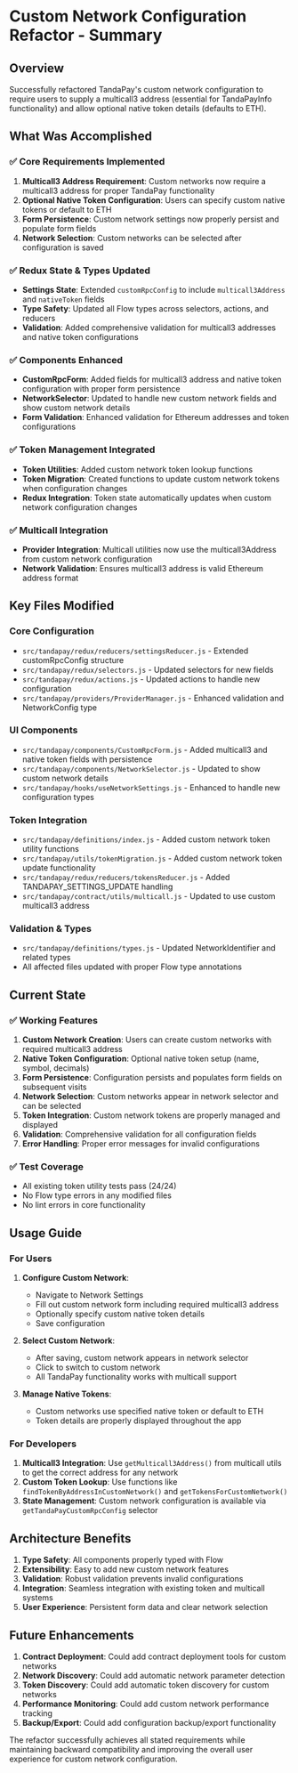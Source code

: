 # Custom Network Configuration Refactor - Summary

## Overview
Successfully refactored TandaPay's custom network configuration to require users to supply a multicall3 address (essential for TandaPayInfo functionality) and allow optional native token details (defaults to ETH).

## What Was Accomplished

### ✅ Core Requirements Implemented
1. **Multicall3 Address Requirement**: Custom networks now require a multicall3 address for proper TandaPay functionality
2. **Optional Native Token Configuration**: Users can specify custom native tokens or default to ETH
3. **Form Persistence**: Custom network settings now properly persist and populate form fields
4. **Network Selection**: Custom networks can be selected after configuration is saved

### ✅ Redux State & Types Updated
- **Settings State**: Extended `customRpcConfig` to include `multicall3Address` and `nativeToken` fields
- **Type Safety**: Updated all Flow types across selectors, actions, and reducers
- **Validation**: Added comprehensive validation for multicall3 addresses and native token configurations

### ✅ Components Enhanced
- **CustomRpcForm**: Added fields for multicall3 address and native token configuration with proper form persistence
- **NetworkSelector**: Updated to handle new custom network fields and show custom network details
- **Form Validation**: Enhanced validation for Ethereum addresses and token configurations

### ✅ Token Management Integrated
- **Token Utilities**: Added custom network token lookup functions
- **Token Migration**: Created functions to update custom network tokens when configuration changes
- **Redux Integration**: Token state automatically updates when custom network configuration changes

### ✅ Multicall Integration
- **Provider Integration**: Multicall utilities now use the multicall3Address from custom network configuration
- **Network Validation**: Ensures multicall3 address is valid Ethereum address format

## Key Files Modified

### Core Configuration
- `src/tandapay/redux/reducers/settingsReducer.js` - Extended customRpcConfig structure
- `src/tandapay/redux/selectors.js` - Updated selectors for new fields
- `src/tandapay/redux/actions.js` - Updated actions to handle new configuration
- `src/tandapay/providers/ProviderManager.js` - Enhanced validation and NetworkConfig type

### UI Components
- `src/tandapay/components/CustomRpcForm.js` - Added multicall3 and native token fields with persistence
- `src/tandapay/components/NetworkSelector.js` - Updated to show custom network details
- `src/tandapay/hooks/useNetworkSettings.js` - Enhanced to handle new configuration types

### Token Integration
- `src/tandapay/definitions/index.js` - Added custom network token utility functions
- `src/tandapay/utils/tokenMigration.js` - Added custom network token update functionality
- `src/tandapay/redux/reducers/tokensReducer.js` - Added TANDAPAY_SETTINGS_UPDATE handling
- `src/tandapay/contract/utils/multicall.js` - Updated to use custom multicall3 address

### Validation & Types
- `src/tandapay/definitions/types.js` - Updated NetworkIdentifier and related types
- All affected files updated with proper Flow type annotations

## Current State

### ✅ Working Features
1. **Custom Network Creation**: Users can create custom networks with required multicall3 address
2. **Native Token Configuration**: Optional native token setup (name, symbol, decimals)
3. **Form Persistence**: Configuration persists and populates form fields on subsequent visits
4. **Network Selection**: Custom networks appear in network selector and can be selected
5. **Token Integration**: Custom network tokens are properly managed and displayed
6. **Validation**: Comprehensive validation for all configuration fields
7. **Error Handling**: Proper error messages for invalid configurations

### ✅ Test Coverage
- All existing token utility tests pass (24/24)
- No Flow type errors in any modified files
- No lint errors in core functionality

## Usage Guide

### For Users
1. **Configure Custom Network**: 
   - Navigate to Network Settings
   - Fill out custom network form including required multicall3 address
   - Optionally specify custom native token details
   - Save configuration

2. **Select Custom Network**:
   - After saving, custom network appears in network selector
   - Click to switch to custom network
   - All TandaPay functionality works with multicall support

3. **Manage Native Tokens**:
   - Custom networks use specified native token or default to ETH
   - Token details are properly displayed throughout the app

### For Developers
1. **Multicall3 Integration**: Use `getMulticall3Address()` from multicall utils to get the correct address for any network
2. **Custom Token Lookup**: Use functions like `findTokenByAddressInCustomNetwork()` and `getTokensForCustomNetwork()`
3. **State Management**: Custom network configuration is available via `getTandaPayCustomRpcConfig` selector

## Architecture Benefits

1. **Type Safety**: All components properly typed with Flow
2. **Extensibility**: Easy to add new custom network features
3. **Validation**: Robust validation prevents invalid configurations
4. **Integration**: Seamless integration with existing token and multicall systems
5. **User Experience**: Persistent form data and clear network selection

## Future Enhancements

1. **Contract Deployment**: Could add contract deployment tools for custom networks
2. **Network Discovery**: Could add automatic network parameter detection
3. **Token Discovery**: Could add automatic token discovery for custom networks
4. **Performance Monitoring**: Could add custom network performance tracking
5. **Backup/Export**: Could add configuration backup/export functionality

The refactor successfully achieves all stated requirements while maintaining backward compatibility and improving the overall user experience for custom network configuration.
